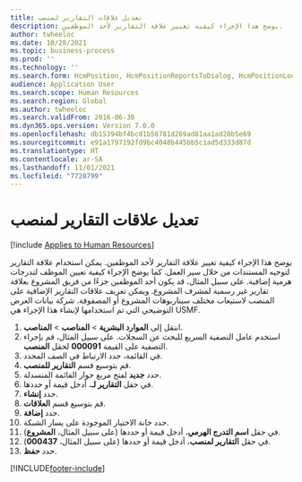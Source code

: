 ```yaml
---
title: تعديل علاقات التقارير لمنصب
description: يوضح هذا الإجراء كيفية تغيير علاقة التقارير لأحد الموظفين.
author: twheeloc
ms.date: 10/28/2021
ms.topic: business-process
ms.prod: ''
ms.technology: ''
ms.search.form: HcmPosition, HcmPositionReportsToDialog, HcmPositionLookup, HcmPersonnelManagementWorkspace
audience: Application User
ms.search.scope: Human Resources
ms.search.region: Global
ms.author: twheeloc
ms.search.validFrom: 2016-06-30
ms.dyn365.ops.version: Version 7.0.0
ms.openlocfilehash: db15394bf4bcd1b56781d269ad81aa1ad20b5e69
ms.sourcegitcommit: e91a1797192fd9bc4048b445bb5c1ad5d333d87d
ms.translationtype: HT
ms.contentlocale: ar-SA
ms.lasthandoff: 11/01/2021
ms.locfileid: "7728799"
---
```

# <a name="modify-reporting-relationships-for-a-position"></a>تعديل علاقات التقارير لمنصب

[!include [Applies to Human Resources](../includes/applies-to-hr.md)]



يوضح هذا الإجراء كيفية تغيير علاقة التقارير لأحد الموظفين. يمكن استخدام علاقة التقارير لتوجيه المستندات من خلال سير العمل. كما يوضح الإجراء كيفية تعيين الموظف لتدرجات هرمية إضافية. على سبيل المثال، قد يكون أحد الموظفين جزءًا من فريق المشروع بعلاقة تقارير غير رسمية لمشرف المشروع. ويمكن تعريف علاقات التقارير الإضافية على المنصب لاستيعاب مختلف سيناريوهات المشروع أو المصفوفة. شركة بيانات العرض التوضيحي التي تم استخدامها لإنشاء هذا الإجراء هي USMF.

1. انتقل إلى **الموارد البشرية** \> **المناصب** \> **المناصب**.
2. استخدم عامل التصفية السريع للبحث عن السجلات. على سبيل المثال، قم بإجراء التصفية على القيمة **000091** لحقل **المنصب**.
3. في القائمة، حدد الارتباط في الصف المحدد.
4. قم بتوسيع قسم **التقارير للمنصب**.
5. حدد **جديد** لفتح مربع حوار القائمة المنسدلة.
6. في حقل **التقارير لـ**، أدخل قيمة أو حددها.
7. حدد **إنشاء**.
8. قم بتوسيع قسم **العلاقات**.
9. حدد **إضافة**.
10. حدد خانة الاختيار الموجودة على يسار الشبكة.
11. في حقل **اسم التدرج الهرمي**، أدخل قيمة أو حددها (على سبيل المثال، **المشروع**).
12. في حقل **التقارير لمنصب**، أدخل قيمة أو حددها (على سبيل المثال، **000437**).
13. حدد **حفظ**.



[!INCLUDE[footer-include](../includes/footer-banner.md)]
